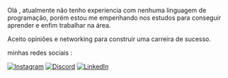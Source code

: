 Olá , atualmente não tenho experiencia com nenhuma linguagem de programação, porém estou me empenhando nos estudos para conseguir aprender e enfim trabalhar na área.

Aceito opiniões e networking para construir uma carreira de sucesso.

minhas redes sociais :

[![Instagram](https://img.shields.io/badge/-Instagram-%23E4405F?style=for-the-badge&logo=instagram&logoColor=white)](https://www.instagram.com/JOHNYDNC_/)
[![Discord](https://img.shields.io/badge/Discord-7289DA?style=for-the-badge&logo=discord&logoColor=white)](https://discord.com/channels/@377113120398770196/)
[![LinkedIn](https://img.shields.io/badge/LinkedIn-0077B5?style=for-the-badge&logo=linkedin&logoColor=white)](https://www.linkedin.com/in/johny-cordeiro/)
